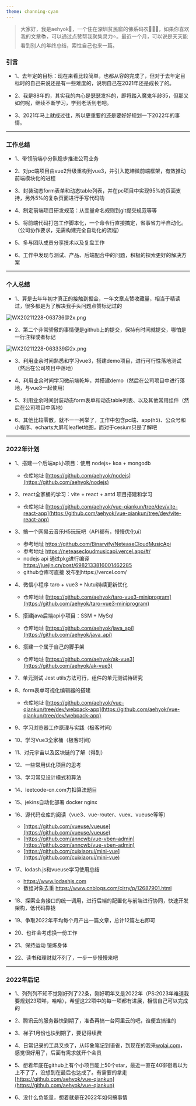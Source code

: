 ```yaml
---
theme: channing-cyan
---
```


> 大家好，我是aehyok🎋，一个住在深圳贫民窟的佛系码农🧚🏻‍♀️，如果你喜欢我的文章📚，可以通过点赞帮我聚集灵力⭐️。最近一个月，可以说是天天能看到别人的年终总结，索性自己也来一篇。

### 引言

 - 1、去年定的目标：现在来看比较简单，也都从容的完成了，但对于去年定目标时的自己来说还是有一些难度的，说明自己在2021年还是成长了的。
 
 - 2、我是88年的，其实我的内心是瑟瑟发抖的，即将踏入魔鬼年龄35，但那又如何呢，继续不断学习，学到老活到老吧。

 - 3、2021年马上就成过往，所以更重要的还是要好好规划一下2022年的事情。

  -------------------
### 工作总结

  - 1、带领前端小分队稳步推进公司业务

  - 2、对pc端项目由vue2升级重构到vue3，并引入乾坤微前端框架，有效推动前端模块化的进程

  - 3、封装动态form表单和动态table列表，并在pc项目中实现95%的页面支持，另外5%的复杂页面进行手写代码叻

  - 4、制定前端项目研发规范：从变量命名规则到git提交规范等等

  - 5、将前端代码打包工作脚本化，一个命令行直接搞定，省事省力半自动化。（公司协作要求，无需构建完全自动化的流程）

  - 5、多与团队成员分享技术以及复盘工作

  - 6、工作中发现与测试、产品、后端配合中的问题，积极的探索更好的解决方案

-------------------
### 个人总结

  - 1、算是去年年初才真正的接触到掘金，一年文章点赞收藏量，相当于精读过，很多都是为了解决我手头问题点赞标记过的
  
![WX20211228-063736@2x.png](https://p3-juejin.byteimg.com/tos-cn-i-k3u1fbpfcp/9ec5d81d1c9d4d28992ddef88529cc64~tplv-k3u1fbpfcp-watermark.image?)

  - 2、第二个非常骄傲的事情便是github上的提交，保持有时间就提交，哪怕是一行注释或者标记
  
![WX20211228-063339@2x.png](https://p9-juejin.byteimg.com/tos-cn-i-k3u1fbpfcp/6ddb01a1aa3a499db53fd1b9a4abf5d5~tplv-k3u1fbpfcp-watermark.image?)
  - 3、利用业余时间熟悉和学习vue3，搭建demo项目，进行可行性落地测试（然后在公司项目中落地）

  - 4、利用业余时间学习微前端乾坤，并搭建demo（然后在公司项目中进行落地，与vue3一起使用）

  - 5、利用业余时间封装动态form表单和动态table列表、以及其他常用组件（然后在公司项目中落地）

  - 6、其他比较零散，就不一一列举了，工作中包含pc端、app(h5)、公众号和小程序、echarts大屏和leaflet地图，而对于cesium只是了解吧

-------------------
### 2022年计划

  - 1、搭建一个后端api小项目：使用 nodejs+ koa + mongodb
    - 仓库地址 [https://github.com/aehyok/nodejs](https://github.com/aehyok/nodejs)

  - 2、react全家桶的学习：vite + react + antd 项目搭建和学习
    - 仓库地址 [https://github.com/aehyok/vue-qiankun/tree/dev/vite-react-app](https://github.com/aehyok/vue-qiankun/tree/dev/vite-react-app)

  - 3、搞一个网易云音乐H5玩玩吧（API都有，慢慢优化ui）
    - 参考地址 https://github.com/Binaryify/NeteaseCloudMusicApi
    - 参考地址 https://neteasecloudmusicapi.vercel.app/#/
    - nodejs api 通过pkg进行编译 https://juejin.cn/post/6982133816001462285
    - github仓库可直接 发布到https://vercel.com/

  - 4、微信小程序 taro + vue3 + Nutui持续更新优化
    - 仓库地址 [https://github.com/aehyok/taro-vue3-miniprogram](https://github.com/aehyok/taro-vue3-miniprogram)

  - 5、搭建java后端api小项目：SSM + MySql
    - 仓库地址 [https://github.com/aehyok/java_api](https://github.com/aehyok/java_api)

  - 6、搭建一个属于自己的脚手架
    - 仓库地址 [https://github.com/aehyok/ak-vue3](https://github.com/aehyok/ak-vue3)

  - 7、单元测试 Jest utils方法可行，组件的单元测试待研究

  - 8、form表单可视化编辑器的搭建
    - 仓库地址 [https://github.com/aehyok/vue-qiankun/tree/dev/webpack-app](https://github.com/aehyok/vue-qiankun/tree/dev/webpack-app)

  - 9、学习浏览器工作原理与实践（极客时间）

  - 10、学习Vue3全家桶（极客时间）

  - 11、对元宇宙以及区块链的了解（得到）

  - 12、一些常用优化项目的思考

  - 13、学习常见设计模式和算法

  - 14、leetcode-cn.com力扣算法题目

  - 15、jekins自动化部署 docker nginx

  - 16、源代码仓库的阅读（vue3、vue-router、vuex、vueuse等等）
    - [https://github.com/vueuse/vueuse](https://github.com/vueuse/vueuse)
    - [https://github.com/anncwb/vue-vben-admin](https://github.com/anncwb/vue-vben-admin)
    - [https://github.com/cuixiaorui/mini-vue](https://github.com/cuixiaorui/mini-vue)

  - 17、lodash.js和vueuse学习使用总结
    - https://www.lodashjs.com
    - 数组对象去重 https://www.cnblogs.com/cirry/p/12687901.html

  - 18、探索业务接口的统一调用，进行后端的配置化与前端进行协同，快速开发架构，低代码靠拢

  - 19、争取2022年平均每个月产出一篇文章，总计12篇左右即可

  - 20、也许会考虑换一份工作

  - 21、保持运动 锻炼身体

  - 22、读书和理财就不列了，一步一步慢慢来吧

-------------------
### 2022年后记

  - 1、列列列不知不觉刚好列了22条，刚好明年又是2022年（PS:2023年难道我要规划23项咩，哈哈），希望这22项中的每一项都有进展，相信自己可以完成的

  - 2、腾讯云的服务器快到期了，准备再搞一台阿里云的吧，谁便宜搞谁的
  
  - 3、梯子1月份也快到期了，要记得续费
  
  - 4、日常记录的工具又换了，从印象笔记到语雀，到现在的我来[wolai.com](https://wolai.com)，感觉很好用了，后面有需求就开个会员

  - 5、想着年底在github上有个小项目能上50个star，最近一直在40徘徊着以为上不了了，没想到在最后也达成了。有需要的拿走[https://github.com/aehyok/vue-qiankun](https://github.com/aehyok/vue-qiankun)

  - 6、没什么负能量，想着就是在2022年如何搞事情
